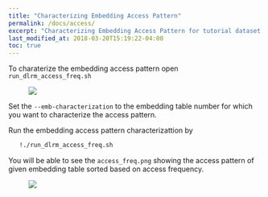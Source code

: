 ```yaml
---
title: "Characterizing Embedding Access Pattern"
permalink: /docs/access/
excerpt: "Characterizing Embedding Access Pattern for tutorial dataset."
last_modified_at: 2018-03-20T15:19:22-04:00
toc: true
---
```


To charaterize the embedding access pattern open `run_dlrm_access_freq.sh`

<figure>
  <img src="{{ '/assets/tutorial/access_pattern.png' }}">
</figure>

Set the `--emb-characterization` to the embedding table number for which you want to characterize the access pattern.

Run the embedding access pattern characterizattion by

```bash
   !./run_dlrm_access_freq.sh
```

You will be able to see the `access_freq.png` showing the access pattern of given embedding table sorted based on access frequency.

<figure>
  <img src="{{ '/assets/tutorial/access_freq.png' }}">
</figure>

